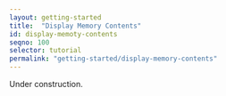 ```yaml
---
layout: getting-started
title:  "Display Memory Contents"
id: display-memoty-contents
seqno: 100
selector: tutorial
permalink: "getting-started/display-memory-contents"
---
```


Under construction.
